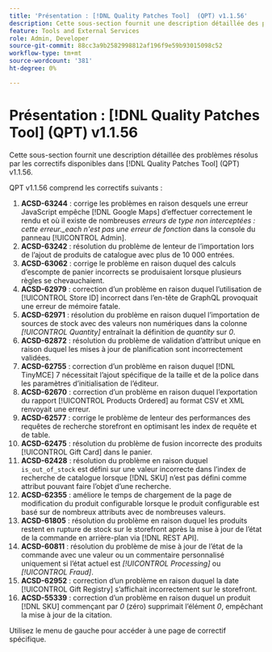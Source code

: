 ```yaml
---
title: 'Présentation : [!DNL Quality Patches Tool]  (QPT) v1.1.56'
description: Cette sous-section fournit une description détaillée des problèmes résolus par les correctifs disponibles dans [!DNL Quality Patches Tool] (QPT) v1.1.56.
feature: Tools and External Services
role: Admin, Developer
source-git-commit: 88cc3a9b2582998812af196f9e59b93015098c52
workflow-type: tm+mt
source-wordcount: '381'
ht-degree: 0%

---
```


# Présentation : [!DNL Quality Patches Tool] (QPT) v1.1.56

Cette sous-section fournit une description détaillée des problèmes résolus par les correctifs disponibles dans [!DNL Quality Patches Tool] (QPT) v1.1.56.

QPT v1.1.56 comprend les correctifs suivants :

1. **ACSD-63244** : corrige les problèmes en raison desquels une erreur JavaScript empêche [!DNL Google Maps] d’effectuer correctement le rendu et où il existe de nombreuses *erreurs de type non interceptées : cette erreur._each n&#39;est pas une erreur de fonction* dans la console du panneau [!UICONTROL Admin].
1. **ACSD-63242** : résolution du problème de lenteur de l’importation lors de l’ajout de produits de catalogue avec plus de 10 000 entrées.
1. **ACSD-63062** : corrige le problème en raison duquel des calculs d’escompte de panier incorrects se produisaient lorsque plusieurs règles se chevauchaient.
1. **ACSD-62979** : correction d’un problème en raison duquel l’utilisation de [!UICONTROL Store ID] incorrect dans l’en-tête de GraphQL provoquait une erreur de mémoire fatale.
1. **ACSD-62971** : résolution du problème en raison duquel l’importation de sources de stock avec des valeurs non numériques dans la colonne *[!UICONTROL Quantity]* entraînait la définition de *quantity* sur *0*.
1. **ACSD-62872** : résolution du problème de validation d’attribut unique en raison duquel les mises à jour de planification sont incorrectement validées.
1. **ACSD-62755** : correction d’un problème en raison duquel [!DNL TinyMCE] 7 nécessitait l’ajout spécifique de la taille et de la police dans les paramètres d’initialisation de l’éditeur.
1. **ACSD-62670** : correction d’un problème en raison duquel l’exportation du rapport [!UICONTROL Products Ordered] au format CSV et XML renvoyait une erreur.
1. **ACSD-62577** : corrige le problème de lenteur des performances des requêtes de recherche storefront en optimisant les index de requête et de table.
1. **ACSD-62475** : résolution du problème de fusion incorrecte des produits [!UICONTROL Gift Card] dans le panier.
1. **ACSD-62428** : résolution du problème en raison duquel `is_out_of_stock` est défini sur une valeur incorrecte dans l’index de recherche de catalogue lorsque [!DNL SKU] n’est pas défini comme attribut pouvant faire l’objet d’une recherche.
1. **ACSD-62355** : améliore le temps de chargement de la page de modification du produit configurable lorsque le produit configurable est basé sur de nombreux attributs avec de nombreuses valeurs.
1. **ACSD-61805** : résolution du problème en raison duquel les produits restent en rupture de stock sur le storefront après la mise à jour de l’état de la commande en arrière-plan via [!DNL REST API].
1. **ACSD-60811** : résolution du problème de mise à jour de l’état de la commande avec une valeur ou un commentaire personnalisé uniquement si l’état actuel est *[!UICONTROL Processing]* ou *[!UICONTROL Fraud]*.
1. **ACSD-62952** : correction d’un problème en raison duquel la date [!UICONTROL Gift Registry] s’affichait incorrectement sur le storefront.
1. **ACSD-55339** : correction d’un problème en raison duquel un produit [!DNL SKU] commençant par *0* (zéro) supprimait l’élément *0*, empêchant la mise à jour de la citation.

Utilisez le menu de gauche pour accéder à une page de correctif spécifique.

